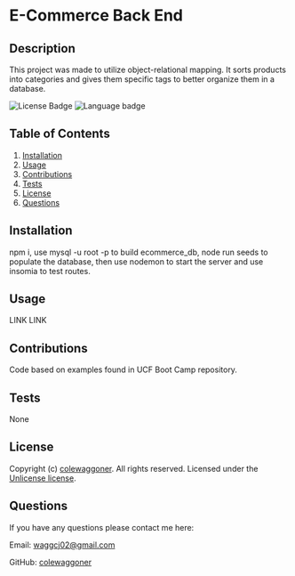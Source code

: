 
  # E-Commerce Back End


  ## Description
  This project was made to utilize object-relational mapping. It sorts products into categories and gives them specific tags to better organize them in a database.

  ![License Badge](https://img.shields.io/badge/license-Unlicense-success?style=flat)
  ![Language badge](https://img.shields.io/github/languages/top/colewaggoner/E-Commerce)
  
  
  ## Table of Contents
  1. [Installation](#installation)
  2. [Usage](#usage)
  3. [Contributions](#contributions)
  4. [Tests](#tests)
  5. [License](#license)
  6. [Questions](#questions)
  
  
  ## Installation
  npm i, use mysql -u root -p to build ecommerce_db, node run seeds to populate the database, then use nodemon to start the server and use insomia to test routes.
  
  
  ## Usage
  LINK LINK
  
  
  ## Contributions
  Code based on examples found in UCF Boot Camp repository.
  
  
  ## Tests
  None
  

  ## License
  Copyright (c) [colewaggoner](https://github.com/colewaggoner). All rights reserved. 
  Licensed under the [Unlicense license](https://choosealicense.com/licenses/unlicense/).
  
  
  ## Questions
  If you have any questions please contact me here:
  
Email: waggcj02@gmail.com
  
GitHub: [colewaggoner](https://github.com/colewaggoner)